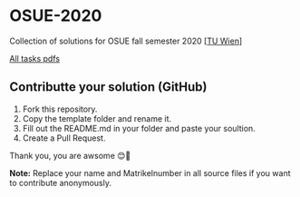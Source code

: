 # OSUE-2020
Collection of solutions for OSUE fall semester 2020 [[TU Wien](https://www.tuwien.at/en/)]

[All tasks pdfs](https://github.com/osue-tuwien/exercises)

## Contributte your solution (GitHub)
1. Fork this repository.
2. Copy the template folder and rename it.
3. Fill out the README.md in your folder and paste your soultion.
4. Create a Pull Request.

Thank you, you are awsome 😊🎉

**Note:** Replace your name and Matrikelnumber in all source files if you 
want to contribute anonymously.